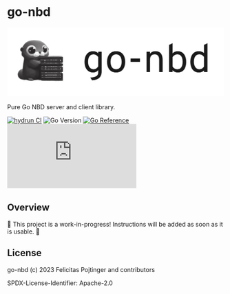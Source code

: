 # go-nbd

![Logo](./docs/logo-readme.png)

Pure Go NBD server and client library.

[![hydrun CI](https://github.com/pojntfx/go-nbd/actions/workflows/hydrun.yaml/badge.svg)](https://github.com/pojntfx/go-nbd/actions/workflows/hydrun.yaml)
![Go Version](https://img.shields.io/badge/go%20version-%3E=1.20-61CFDD.svg)
[![Go Reference](https://pkg.go.dev/badge/github.com/pojntfx/go-nbd/go-nbd.svg)](https://pkg.go.dev/github.com/pojntfx/go-nbd/go-nbd)
[![Matrix](https://img.shields.io/matrix/go-nbd:matrix.org)](https://matrix.to/#/#go-nbd:matrix.org?via=matrix.org)

## Overview

🚧 This project is a work-in-progress! Instructions will be added as soon as it is usable. 🚧

## License

go-nbd (c) 2023 Felicitas Pojtinger and contributors

SPDX-License-Identifier: Apache-2.0

